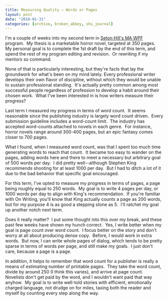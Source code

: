 ```yaml
---
title: Measuring Quality – Words or Pages
layout: post
date: "2010-01-31"
categories: [archive, broken_abbey, shu_journal]
---
```


I'm a couple of weeks into my second term in
[Seton Hill's MA WPF](http://http://www.setonhill.edu/academics/fiction/index.cfm)
program.  My thesis is a marketable horror novel, targeted at 350 pages.  My
personal goal is to complete the 1st draft by the end of this term, and spend
the rest of my program editing and revision.  Or rewriting if my mentors so
command.

None of that is particularly interesting, but they're facts that lay the
groundwork for what's been on my mind lately. Every professional writer develops
their own flavor of discipline, without which they would be unable to sustain
professional standing.  It's actually pretty common among most successful people
regardless of profession to develop a habit around their chosen work.  What I've
been interested in is how writers measure their progress?

Last term I measured my progress in terms of word count.  It seems reasonable
since the publishing industry is largely word count driven.  Every submission
guideline includes a word-count limit.  The industry has accepted word-counts
attached to novels in each genre.  For instance, horror novels range around
300-400 pages, but an epic fantasy comes closer to 700 pages.

What I found, when I measured word count, was that I spent too much time
generating words to reach that count.  It became too easy to wander on the
pages, adding words here and there to meet a necessary but arbitrary goal of 500
words per day.  I did pretty well--although Stephen King recommends shooting for
at least 1000 per day.  But I had to ditch a lot of it due to the bad behavior
that specific goal encouraged.

For this term, I've opted to measure my progress in terms of pages, a page being
roughly equal to 250 words.  My goal is to write 4 pages per day, or 1000 words
per day to align with King's recommendation.  If you're familiar with On
Writing, you'll know that King actually counts a page as 200 words, but for my
purpose 4 is as good a stepping stone as 5.  I'll ratchet my goal up another
notch next term.

Does it really matter?  I put some thought into this over my break, and these
past few weeks have shown my hunch correct.  Yes, I write better when my goal is
page count over word count.  I focus better on the story and don't worry at all
about producing dense copy.  Before, I would work in extra words.  But now, I
can write whole pages of dialog, which tends to be pretty sparse in terms of
words per page, and still make my goals.  I just don't care, because a page is a
page.

In addition, it helps to remember that word count for a publisher is really a
means of estimating number of printable pages.  They take the word count, divide
by around 250 (I think this varies), and arrive at page count.  Novelists don't
get paid by the word, and I wouldn't want paid that way anyhow.  My goal is to
write well-told stories with efficient, emotionally charged language, not drudge
on for miles, taxing both the reader and myself by counting every step along the
way.
